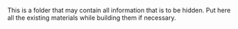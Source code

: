 This is a folder that may contain all information that is to be hidden. Put here all the existing materials while building them if necessary.